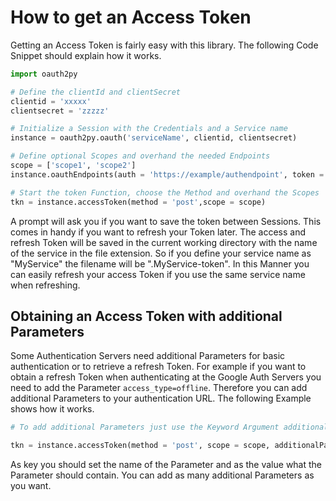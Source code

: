 # How to get an Access Token

Getting an Access Token is fairly easy with this library. The following Code Snippet should explain how it works.

```python
import oauth2py

# Define the clientId and clientSecret
clientid = 'xxxxx'
clientsecret = 'zzzzz'

# Initialize a Session with the Credentials and a Service name
instance = oauth2py.oauth('serviceName', clientid, clientsecret)

# Define optional Scopes and overhand the needed Endpoints
scope = ['scope1', 'scope2']
instance.oauthEndpoints(auth = 'https://example/authendpoint', token = 'https://example/tokenendpoint', refresh = 'https://example/refreshendpoint')

# Start the token Function, choose the Method and overhand the Scopes
tkn = instance.accessToken(method = 'post',scope = scope)
```
A prompt will ask you if you want to save the token between Sessions. This comes in handy if you want to refresh your Token later.
The access and refresh Token will be saved in the current working directory with the name of the service in the file extension. 
So if you define your service name as "MyService" the filename will be ".MyService-token". 
In this Manner you can easily refresh your access Token if you use the same service name when refreshing.

## Obtaining an Access Token with additional Parameters
Some Authentication Servers need additional Parameters for basic authentication or to retrieve a refresh Token. For example if you want to obtain a refresh Token when authenticating at the Google Auth Servers you need to add the Parameter `access_type=offline`. Therefore you can add additional Parameters to your authentication URL. The following Example shows how it works.

```python
# To add additional Parameters just use the Keyword Argument additionalParameters when calling the accessToken Method.

tkn = instance.accessToken(method = 'post', scope = scope, additionalParams = {'key': 'value'})
```
As key you should set the name of the Parameter and as the value what the Parameter should contain. You can add as many additional Parameters as you want.